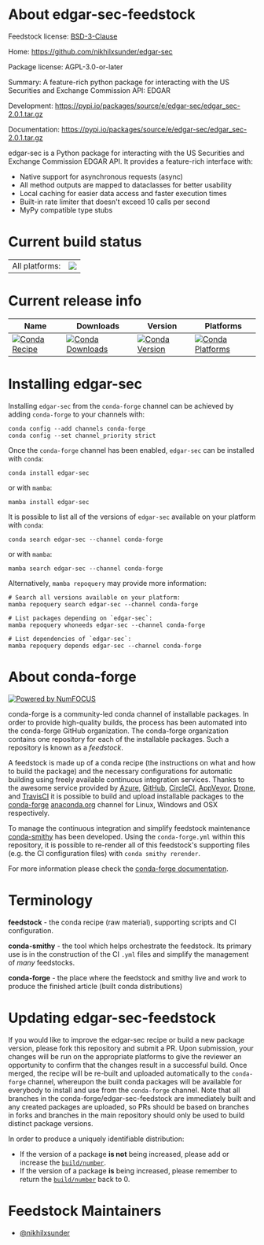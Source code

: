 About edgar-sec-feedstock
=========================

Feedstock license: [BSD-3-Clause](https://github.com/conda-forge/feedstock-feedstock/blob/main/LICENSE.txt)

Home: https://github.com/nikhilxsunder/edgar-sec

Package license: AGPL-3.0-or-later

Summary: A feature-rich python package for interacting with the US Securities and Exchange Commission API: EDGAR

Development: https://pypi.io/packages/source/e/edgar-sec/edgar_sec-2.0.1.tar.gz

Documentation: https://pypi.io/packages/source/e/edgar-sec/edgar_sec-2.0.1.tar.gz

edgar-sec is a Python package for interacting with the US Securities and Exchange Commission EDGAR API.
It provides a feature-rich interface with:
- Native support for asynchronous requests (async)
- All method outputs are mapped to dataclasses for better usability
- Local caching for easier data access and faster execution times
- Built-in rate limiter that doesn't exceed 10 calls per second
- MyPy compatible type stubs


Current build status
====================


<table><tr><td>All platforms:</td>
    <td>
      <a href="https://dev.azure.com/conda-forge/feedstock-builds/_build/latest?definitionId=None&branchName=main">
        <img src="https://dev.azure.com/conda-forge/feedstock-builds/_apis/build/status/feedstock-feedstock?branchName=main">
      </a>
    </td>
  </tr>
</table>

Current release info
====================

| Name | Downloads | Version | Platforms |
| --- | --- | --- | --- |
| [![Conda Recipe](https://img.shields.io/badge/recipe-edgar--sec-green.svg)](https://anaconda.org/conda-forge/edgar-sec) | [![Conda Downloads](https://img.shields.io/conda/dn/conda-forge/edgar-sec.svg)](https://anaconda.org/conda-forge/edgar-sec) | [![Conda Version](https://img.shields.io/conda/vn/conda-forge/edgar-sec.svg)](https://anaconda.org/conda-forge/edgar-sec) | [![Conda Platforms](https://img.shields.io/conda/pn/conda-forge/edgar-sec.svg)](https://anaconda.org/conda-forge/edgar-sec) |

Installing edgar-sec
====================

Installing `edgar-sec` from the `conda-forge` channel can be achieved by adding `conda-forge` to your channels with:

```
conda config --add channels conda-forge
conda config --set channel_priority strict
```

Once the `conda-forge` channel has been enabled, `edgar-sec` can be installed with `conda`:

```
conda install edgar-sec
```

or with `mamba`:

```
mamba install edgar-sec
```

It is possible to list all of the versions of `edgar-sec` available on your platform with `conda`:

```
conda search edgar-sec --channel conda-forge
```

or with `mamba`:

```
mamba search edgar-sec --channel conda-forge
```

Alternatively, `mamba repoquery` may provide more information:

```
# Search all versions available on your platform:
mamba repoquery search edgar-sec --channel conda-forge

# List packages depending on `edgar-sec`:
mamba repoquery whoneeds edgar-sec --channel conda-forge

# List dependencies of `edgar-sec`:
mamba repoquery depends edgar-sec --channel conda-forge
```


About conda-forge
=================

[![Powered by
NumFOCUS](https://img.shields.io/badge/powered%20by-NumFOCUS-orange.svg?style=flat&colorA=E1523D&colorB=007D8A)](https://numfocus.org)

conda-forge is a community-led conda channel of installable packages.
In order to provide high-quality builds, the process has been automated into the
conda-forge GitHub organization. The conda-forge organization contains one repository
for each of the installable packages. Such a repository is known as a *feedstock*.

A feedstock is made up of a conda recipe (the instructions on what and how to build
the package) and the necessary configurations for automatic building using freely
available continuous integration services. Thanks to the awesome service provided by
[Azure](https://azure.microsoft.com/en-us/services/devops/), [GitHub](https://github.com/),
[CircleCI](https://circleci.com/), [AppVeyor](https://www.appveyor.com/),
[Drone](https://cloud.drone.io/welcome), and [TravisCI](https://travis-ci.com/)
it is possible to build and upload installable packages to the
[conda-forge](https://anaconda.org/conda-forge) [anaconda.org](https://anaconda.org/)
channel for Linux, Windows and OSX respectively.

To manage the continuous integration and simplify feedstock maintenance
[conda-smithy](https://github.com/conda-forge/conda-smithy) has been developed.
Using the ``conda-forge.yml`` within this repository, it is possible to re-render all of
this feedstock's supporting files (e.g. the CI configuration files) with ``conda smithy rerender``.

For more information please check the [conda-forge documentation](https://conda-forge.org/docs/).

Terminology
===========

**feedstock** - the conda recipe (raw material), supporting scripts and CI configuration.

**conda-smithy** - the tool which helps orchestrate the feedstock.
                   Its primary use is in the construction of the CI ``.yml`` files
                   and simplify the management of *many* feedstocks.

**conda-forge** - the place where the feedstock and smithy live and work to
                  produce the finished article (built conda distributions)


Updating edgar-sec-feedstock
============================

If you would like to improve the edgar-sec recipe or build a new
package version, please fork this repository and submit a PR. Upon submission,
your changes will be run on the appropriate platforms to give the reviewer an
opportunity to confirm that the changes result in a successful build. Once
merged, the recipe will be re-built and uploaded automatically to the
`conda-forge` channel, whereupon the built conda packages will be available for
everybody to install and use from the `conda-forge` channel.
Note that all branches in the conda-forge/edgar-sec-feedstock are
immediately built and any created packages are uploaded, so PRs should be based
on branches in forks and branches in the main repository should only be used to
build distinct package versions.

In order to produce a uniquely identifiable distribution:
 * If the version of a package **is not** being increased, please add or increase
   the [``build/number``](https://docs.conda.io/projects/conda-build/en/latest/resources/define-metadata.html#build-number-and-string).
 * If the version of a package **is** being increased, please remember to return
   the [``build/number``](https://docs.conda.io/projects/conda-build/en/latest/resources/define-metadata.html#build-number-and-string)
   back to 0.

Feedstock Maintainers
=====================

* [@nikhilxsunder](https://github.com/nikhilxsunder/)

